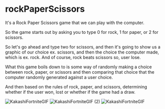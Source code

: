 # rockPaperScissors
It's a Rock Paper Scissors game that we can play with the computer.

So the game starts out by asking you to type 0 for rock, 1 for paper, or 2 for scissors.

So let's go ahead and type two for scissors, and then it's going to show us a graphic of our choice ex. scissors, and then the choice the computer made, which is ex. rock. 
And of course, rock beats scissors so, user lose.

What this game boils down to is some way of randomly making a choice between rock, paper, or scissors and then comparing that choice that the computer randomly generated against a user choice.

And then based on the rules of rock, paper, and scissors, determining whether if the user won, lost or whether if the game had a draw.

![KakashiFortniteGIF](https://user-images.githubusercontent.com/50418532/213950317-a5740a9f-831c-400f-909e-04db246f631b.gif)
![KakashiFortniteGIF (2)](https://user-images.githubusercontent.com/50418532/213950352-7a4d025a-afce-446c-b2d6-49d52f85904b.gif)
![KakashiFortniteGIF](https://user-images.githubusercontent.com/50418532/213950387-c7502ee0-552d-4044-a557-32bcf0c04a00.gif)
